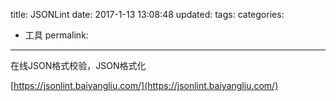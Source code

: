 title: JSONLint
date: 2017-1-13 13:08:48
updated:
tags:
categories:
- 工具
permalink:
---
在线JSON格式校验，JSON格式化

[https://jsonlint.baiyangliu.com/](https://jsonlint.baiyangliu.com/)